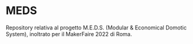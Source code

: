 # MEDS
Repository relativa al progetto M.E.D.S. (Modular & Economical Domotic System), inoltrato per il MakerFaire 2022 di Roma.
